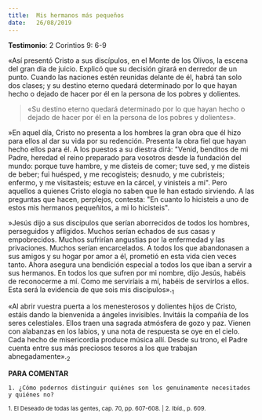 ```yaml
---
title:  Mis hermanos más pequeños
date:   26/08/2019
---
```


**Testimonio**: 2 Corintios 9: 6-9 

«Así presentó Cristo a sus discípulos, en el Monte de los Olivos, la escena del gran día de juicio. Explicó que su decisión girará en derredor de un punto. Cuando las naciones estén reunidas delante de él, habrá tan solo dos clases; y su destino eterno quedará determinado por lo que hayan hecho o dejado de hacer por él en la persona de los pobres y dolientes. 

> «Su destino eterno quedará determinado por lo que hayan hecho o dejado de hacer por él en la persona de los pobres y dolientes». 

»En aquel día, Cristo no presenta a los hombres la gran obra que él hizo para ellos al dar su vida por su redención. Presenta la obra fiel que hayan hecho ellos para él. A los puestos a su diestra dirá: "Venid, benditos de mi Padre, heredad el reino preparado para vosotros desde la fundación del mundo: porque tuve hambre, y me disteis de comer; tuve sed, y me disteis de beber; fui huésped, y me recogisteis; desnudo, y me cubristeis; enfermo, y me visitasteis; estuve en la cárcel, y vinisteis a mi". Pero aquellos a quienes Cristo elogia no saben que le han estado sirviendo. A las preguntas que hacen, perplejos, contesta: "En cuanto lo hicisteis a uno de estos mis hermanos pequeñitos, a mi lo hicisteis". 

»Jesús dijo a sus discípulos que serían aborrecidos de todos los hombres, perseguidos y afligidos. Muchos serían echados de sus casas y empobrecidos. Muchos sufrirían angustias por la enfermedad y las privaciones. Muchos serían encarcelados. A todos los que abandonasen a sus amigos y su hogar por amor a él, prometió en esta vida cien veces tanto. Ahora asegura una bendición especial a todos los que iban a servir a sus hermanos. En todos los que sufren por mi nombre, dijo Jesús, habéis de reconocerme a mí. Como me serviríais a mí, habéis de servirlos a ellos. Esta será la evidencia de que sois mis discípulos».<sub>1</sub>

«Al abrir vuestra puerta a los menesterosos y dolientes hijos de Cristo, estáis dando la bienvenida a ángeles invisibles. Invitáis la compañía de los seres celestiales. Ellos traen una sagrada atmósfera de gozo y paz. Vienen con alabanzas en los labios, y una nota de respuesta se oye en el cielo. Cada hecho de misericordia produce música allí. Desde su trono, el Padre cuenta entre sus más preciosos tesoros a los que trabajan abnegadamente».<sub>2</sub> 

**PARA COMENTAR**

`1. ¿Cómo podernos distinguir quiénes son los genuinamente necesitados y quiénes no?`

<sub>1. El Deseado de todas las gentes, cap. 70, pp. 607-608. | 2. Ibíd., p. 609.</sub>